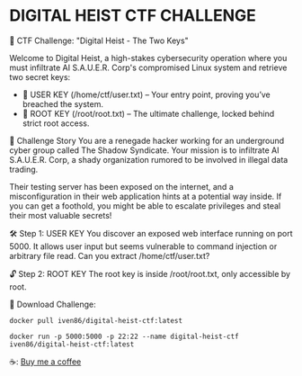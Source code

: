 # DIGITAL HEIST CTF CHALLENGE
🚀 CTF Challenge: "Digital Heist - The Two Keys"

Welcome to Digital Heist, a high-stakes cybersecurity operation where you must infiltrate AI S.A.U.E.R. Corp's compromised Linux system and retrieve two secret keys:

- 🔑 USER KEY (/home/ctf/user.txt) – Your entry point, proving you’ve breached the system.
- 🔐 ROOT KEY (/root/root.txt) – The ultimate challenge, locked behind strict root access.

📜 Challenge Story
You are a renegade hacker working for an underground cyber group called The Shadow Syndicate. Your mission is to infiltrate AI S.A.U.E.R. Corp, a shady organization rumored to be involved in illegal data trading.

Their testing server has been exposed on the internet, and a misconfiguration in their web application hints at a potential way inside. If you can get a foothold, you might be able to escalate privileges and steal their most valuable secrets!

🛠 Step 1: USER KEY
You discover an exposed web interface running on port 5000. It allows user input but seems vulnerable to command injection or arbitrary file read. Can you extract /home/ctf/user.txt?

🔓 Step 2: ROOT KEY
The root key is inside /root/root.txt, only accessible by root.


🔗 Download Challenge:

```
docker pull iven86/digital-heist-ctf:latest
```
```
docker run -p 5000:5000 -p 22:22 --name digital-heist-ctf iven86/digital-heist-ctf:latest
```

☕️: [Buy me a coffee](https://paypal.me/IvenLeniFernandez)
